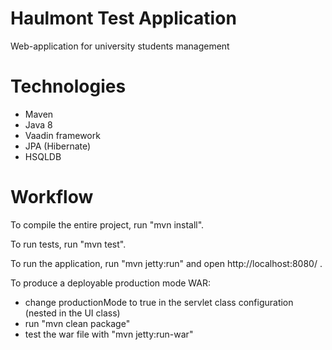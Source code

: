 Haulmont Test Application
==============
Web-application for university students management


Technologies
==============
- Maven
- Java 8
- Vaadin framework
- JPA (Hibernate)
- HSQLDB


Workflow
========
To compile the entire project, run "mvn install".

To run tests, run "mvn test".

To run the application, run "mvn jetty:run" and open http://localhost:8080/ .

To produce a deployable production mode WAR:
- change productionMode to true in the servlet class configuration (nested in the UI class)
- run "mvn clean package"
- test the war file with "mvn jetty:run-war"

